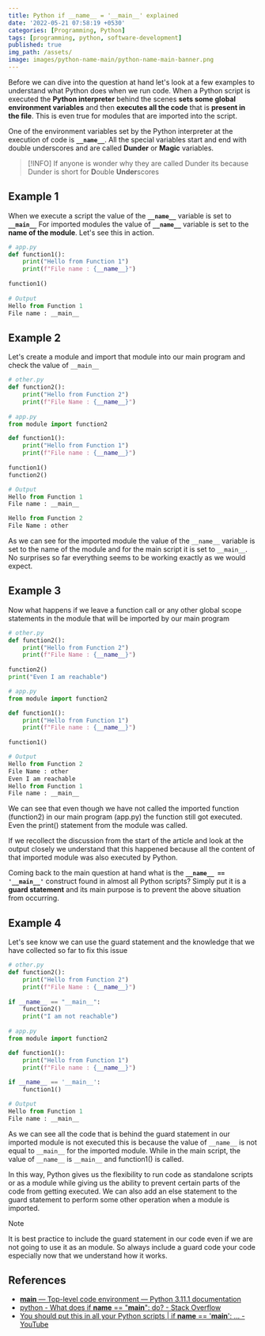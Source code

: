 ```yaml
---
title: Python if __name__ = '__main__' explained
date: '2022-05-21 07:58:19 +0530'
categories: [Programming, Python]
tags: [programming, python, software-development]
published: true
img_path: /assets/
image: images/python-name-main/python-name-main-banner.png
---
```


Before we can dive into the question at hand let's look at a few examples to understand what Python does when we run code. When a Python script is executed the **Python interpreter** behind the scenes **sets some global environment variables** and then **executes all the code** that is **present in the file**. This is even true for modules that are imported into the script.

One of the environment variables set by the Python interpreter at the execution of code is **`__name__`**. All the special variables start and end with double underscores and are called **Dunder** or **Magic** variables.

> [!INFO]
> If anyone is wonder why they are called Dunder its because Dunder is short for **D**ouble **Under**scores

## Example 1

When we execute a script the value of the **`__name__`** variable is set to **`__main__`** For imported modules the value of **`__name__`** variable is set to the **name of the module**. Let's see this in action.

```python
# app.py
def function1():
    print("Hello from Function 1")
    print(f"File name : {__name__}")
    
function1()
    
# Output
Hello from Function 1
File name : __main__
```

## Example 2

Let's create a module and import that module into our main program and check the value of `__main__`

```python
# other.py
def function2():
    print("Hello from Function 2")
    print(f"File Name : {__name__}")
    
# app.py
from module import function2

def function1():
    print("Hello from Function 1")
    print(f"File name : {__name__}")
    
function1()
function2()

# Output
Hello from Function 1
File name : __main__

Hello from Function 2
File Name : other
```

As we can see for the imported module the value of the `__name__` variable is set to the name of the module and for the main script it is set to `__main__`. No surprises so far everything seems to be working exactly as we would expect.

## Example 3

Now what happens if we leave a function call or any other global scope statements in the module that will be imported by our main program

```python
# other.py
def function2():
    print("Hello from Function 2")
    print(f"File Name : {__name__}")
    
function2()
print("Even I am reachable")

# app.py
from module import function2

def function1():
    print("Hello from Function 1")
    print(f"File name : {__name__}")
    
function1()

# Output
Hello from Function 2
File Name : other
Even I am reachable
Hello from Function 1
File name : __main__
```

We can see that even though we have not called the imported function (function2) in our main program (app.py) the function still got executed. Even the print() statement from the module was called.

If we recollect the discussion from the start of the article and look at the output closely we understand that this happened because all the content of that imported module was also executed by Python.

Coming back to the main question at hand what is the **`__name__ == '__main__'`** construct found in almost all Python scripts? Simply put it is a **guard statement** and its main purpose is to prevent the above situation from occurring.

## Example 4

Let's see know we can use the guard statement and the knowledge that we have collected so far to fix this issue

```python
# other.py
def function2():
    print("Hello from Function 2")
    print(f"File Name : {__name__}")
    
if __name__ == "__main__":
    function2()
    print("I am not reachable")
    
# app.py
from module import function2

def function1():
    print("Hello from Function 1")
    print(f"File name : {__name__}")
    
if __name__ == '__main__':
    function1()

# Output
Hello from Function 1
File name : __main__
```

As we can see all the code that is behind the guard statement in our imported module is not executed this is because the value of `__name__` is not equal to `__main__` for the imported module. While in the main script, the value of `__name__` is `__main__` and function1() is called.

In this way, Python gives us the flexibility to run code as standalone scripts or as a module while giving us the ability to prevent certain parts of the code from getting executed. We can also add an else statement to the guard statement to perform some other operation when a module is imported.

> [!NOTE]
> It is best practice to include the guard statement in our code even if we are not going to use it as an module. So always include a guard code your code especially now that we understand how it works.

## References

- [__main__ — Top-level code environment — Python 3.11.1 documentation](https://docs.python.org/3/library/__main__.html)
- [python - What does if __name__ == "__main__": do? - Stack Overflow](https://stackoverflow.com/questions/419163/what-does-if-name-main-do)
- [You should put this in all your Python scripts \| if __name__ == '__main__': ... - YouTube](https://www.youtube.com/watch?v=g_wlZ9IhbTs)